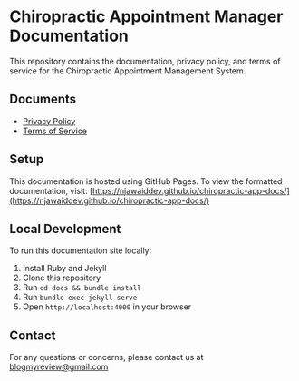 # Chiropractic Appointment Manager Documentation

This repository contains the documentation, privacy policy, and terms of service for the Chiropractic Appointment Management System.

## Documents

- [Privacy Policy](docs/privacy-policy.md)
- [Terms of Service](docs/terms-of-service.md)

## Setup

This documentation is hosted using GitHub Pages. To view the formatted documentation, visit:
[https://njawaiddev.github.io/chiropractic-app-docs/](https://njawaiddev.github.io/chiropractic-app-docs/)

## Local Development

To run this documentation site locally:

1. Install Ruby and Jekyll
2. Clone this repository
3. Run `cd docs && bundle install`
4. Run `bundle exec jekyll serve`
5. Open `http://localhost:4000` in your browser

## Contact

For any questions or concerns, please contact us at blogmyreview@gmail.com 